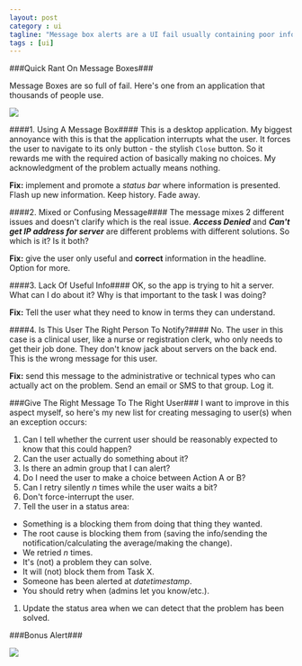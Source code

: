```yaml
---
layout: post
category : ui
tagline: "Message box alerts are a UI fail usually containing poor info."
tags : [ui]
---
```


###Quick Rant On Message Boxes###

Message Boxes are so full of fail. Here's one from an application that thousands of people use.  

![](http://i.imgur.com/ZC6Oaxf.png)


####1. Using A Message Box####
This is a desktop application. My biggest annoyance with this is that the application interrupts what the user. It forces the user to navigate to its only button - the stylish `Close` button. So it rewards me with the required action of basically making no choices. My acknowledgment of the problem actually means nothing.
  
**Fix:** implement and promote a *status bar* where information is presented. Flash up new information. Keep history. Fade away.
 

####2. Mixed or Confusing Message####
The message mixes 2 different issues and doesn't clarify which is the real issue. ***Access Denied*** and ***Can't get IP address for server*** are different problems with different solutions. 
So which is it? Is it both?

**Fix:** give the user only useful and **correct** information in the headline. Option for more.
 

####3. Lack Of Useful Info####
OK, so the app is trying to hit a server. What can I do about it? Why is that important to the task I was doing?

**Fix:** Tell the user what they need to know in terms they can understand.

 
####4. Is This User The Right Person To Notify?####
No. The user in this case is a clinical user, like a nurse or registration clerk, who only needs to get their job done. They don't know jack about servers on the back end. This is the wrong message for this user.

**Fix:** send this message to the administrative or technical types who can actually act on the problem. Send an email or SMS to that group. Log it.

###Give The Right Message To The Right User###
I want to improve in this aspect myself, so here's my new list for creating messaging to user(s) when an exception occurs:

1. Can I tell whether the current user should be reasonably expected to know that this could happen?
1. Can the user actually do something about it?
1. Is there an admin group that I can alert?
1. Do I need the user to make a choice between Action A or B?
1. Can I retry silently *n* times while the user waits a bit?
1. Don't force-interrupt the user.
1. Tell the user in a status area:
 * Something is a blocking them from doing that thing they wanted.
 * The root cause is blocking them from (saving the info/sending the notification/calculating the average/making the change).
 * We retried *n* times. 
 * It's (not) a problem they can solve.
 * It will (not) block them from Task X.  
 * Someone has been alerted at *datetimestamp*.
 * You should retry when (admins let you know/etc.). 
1. Update the status area when we can detect that the problem has been solved. 

###Bonus Alert###

![](http://i.imgur.com/H2A34hi.png)
